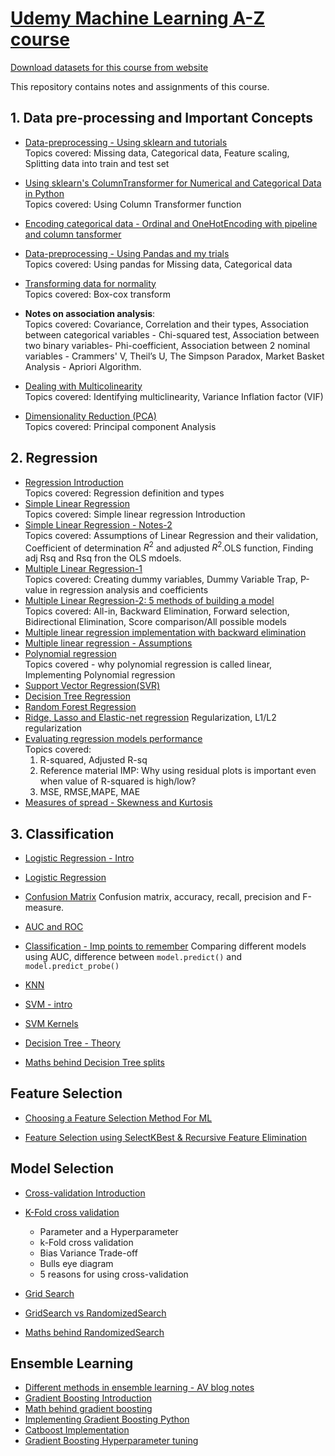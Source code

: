 # [Udemy Machine Learning A-Z course](https://www.udemy.com/machinelearning/)
[Download datasets for this course from website](https://www.superdatascience.com/pages/machine-learning)

This repository contains notes and assignments of this course.


## 1. Data pre-processing and Important Concepts
- [Data-preprocessing - Using sklearn and tutorials](https://nbviewer.jupyter.org/github/jeswingeorge/Machine-Learning-A-Z-Udemy/blob/master/1.Data%20Preprocessing/Data-preprocessing%20-%20Using%20sklearn%20and%20tutorials.ipynb)  
  Topics covered: Missing data, Categorical data, Feature scaling, Splitting data into train and test set

- [Using sklearn's ColumnTransformer for Numerical and Categorical Data in Python](https://nbviewer.jupyter.org/github/jeswingeorge/Machine-Learning-A-Z-Udemy/blob/master/1.Data%20Preprocessing/3.Use%20ColumnTransformer%20in%20SciKit%20instead%20of%20LabelEncoding%20and%20OneHotEncoding%20in%20ML.ipynb)  
  Topics covered: Using Column Transformer function 

- [Encoding categorical data - Ordinal and OneHotEncoding with pipeline and column tansformer](https://nbviewer.jupyter.org/github/jeswingeorge/Machine-Learning-A-Z-Udemy/blob/master/1.Data%20Preprocessing/4.Encoding_categorical_features.ipynb)

- [Data-preprocessing - Using Pandas and my trials](https://nbviewer.jupyter.org/github/jeswingeorge/Machine-Learning-A-Z-Udemy/blob/master/1.Data%20Preprocessing/Data-preprocessing%20-%20Using%20Pandas%20and%20my%20trials.ipynb)  
  Topics covered: Using pandas for Missing data, Categorical data
  
- [Transforming data for normality](https://nbviewer.jupyter.org/github/jeswingeorge/Machine-Learning-A-Z-Udemy/blob/master/1.Data%20Preprocessing/5.Transforming-data-for-normality.ipynb)  
Topics covered: Box-cox transform

- __Notes on association analysis__:   
    Topics covered: Covariance, Correlation and their types, Association between categorical variables - Chi-squared test, Association between two binary variables- Phi-coefficient, Association between 2 nominal variables - Crammers' V, Theil’s U, The Simpson Paradox, Market Basket Analysis - Apriori Algorithm.

- [Dealing with Multicolinearity](https://nbviewer.jupyter.org/github/jeswingeorge/Machine-Learning-A-Z-Udemy/blob/master/1.Data%20Preprocessing/6.dealing_with_multicolinearity.ipynb)  
Topics covered: Identifying multiclinearity, Variance Inflation factor (VIF)

- [Dimensionality Reduction (PCA)](https://nbviewer.jupyter.org/github/jeswingeorge/Machine-Learning-A-Z-Udemy/blob/master/1.Data%20Preprocessing/7.Principal-Component-Analysis-%28PCA%29.ipynb)  
Topics covered: Principal component Analysis 



## 2. Regression
- [Regression Introduction](https://nbviewer.jupyter.org/github/jeswingeorge/Machine-Learning-A-Z-Udemy/blob/master/2.Regression/3.Intro/Regression%20Intro.ipynb)  
  Topics covered: Regression definition and types
- [Simple Linear Regression](https://nbviewer.jupyter.org/github/jeswingeorge/Machine-Learning-A-Z-Udemy/blob/master/2.Regression/4.%20Simple%20Linear%20Regression/simple_linear_regression.ipynb)  
  Topics covered: Simple linear regression Introduction
- [Simple Linear Regression - Notes-2](https://nbviewer.jupyter.org/github/jeswingeorge/Machine-Learning-A-Z-Udemy/blob/master/2.Regression/4.%20Simple%20Linear%20Regression/Simple_Linear_reg-Notes-2.ipynb)  
 Topics covered: Assumptions of Linear Regression and their validation, Coefficient of determination $R^{2}$ and adjusted $R^{2}$.OLS function, Finding adj Rsq and Rsq fron the OLS mdoels.
- [Multiple Linear Regression-1](https://nbviewer.jupyter.org/github/jeswingeorge/Machine-Learning-A-Z-Udemy/blob/master/2.Regression/5.Multiple%20Linear%20Regression/2.%20Multiple%20regression.ipynb)  
	Topics covered: Creating dummy variables, Dummy Variable Trap, P-value in regression analysis and coefficients
- [Multiple Linear Regression-2: 5 methods of building a model](https://nbviewer.jupyter.org/github/jeswingeorge/Machine-Learning-A-Z-Udemy/blob/master/2.Regression/5.Multiple%20Linear%20Regression/1.%20Building%20a%20model%20%28step%20by%20step%29.ipynb)  
 Topics covered: All-in, Backward Elimination, Forward selection, Bidirectional Elimination, Score comparison/All possible models
- [Multiple linear regression implementation with backward elimination](https://nbviewer.jupyter.org/github/jeswingeorge/Machine-Learning-A-Z-Udemy/blob/master/2.Regression/5.Multiple%20Linear%20Regression/3.multi_linear_reg_backward_elimination.ipynb)
- [Multiple linear regression - Assumptions]()
- [Polynomial regression](https://nbviewer.jupyter.org/github/jeswingeorge/Machine-Learning-A-Z-Udemy/blob/master/2.Regression/6.%20Polynomial%20Regression/polynomial_regression.ipynb)  
  Topics covered - why polynomial regression is called linear, Implementing Polynomial regression
- [Support Vector Regression(SVR)](https://nbviewer.jupyter.org/github/jeswingeorge/Machine-Learning-A-Z-Udemy/blob/master/2.Regression/7.Support%20Vector%20Regression%20SVR/support_vector_regression.ipynb)
- [Decision Tree Regression](https://nbviewer.jupyter.org/github/jeswingeorge/Machine-Learning-A-Z-Udemy/blob/master/2.Regression/8.%20Decision%20Tree%20Regression/decision_trees.ipynb)
- [Random Forest Regression](https://nbviewer.jupyter.org/github/jeswingeorge/Machine-Learning-A-Z-Udemy/blob/master/2.Regression/9.Random%20Forest%20Regression/random_forest_regression.ipynb)
- [Ridge, Lasso and Elastic-net regression](https://nbviewer.jupyter.org/github/jeswingeorge/Machine-Learning-A-Z-Udemy/blob/master/2.Regression/10.Ridge%2Classo_elastic_regression.ipynb)
    Regularization, L1/L2 regularization
- [Evaluating regression models performance](https://nbviewer.jupyter.org/github/jeswingeorge/Machine-Learning-A-Z-Udemy/blob/master/2.Regression/10.Evaluating%20Regression%20Models%20Performance/regression_evaluation_methods.ipynb)  
  Topics covered:
  	1. R-squared, Adjusted R-sq
  	2. Reference material IMP: Why using residual plots is important even when value of R-squared is high/low?
    3. MSE, RMSE,MAPE, MAE
- [Measures of spread - Skewness and Kurtosis](https://nbviewer.jupyter.org/github/jeswingeorge/Python-DS-notes/blob/master/Statistics/1.measures_of_shape.ipynb)


## 3. Classification

- [Logistic Regression - Intro](https://nbviewer.jupyter.org/github/jeswingeorge/Machine-Learning-A-Z-Udemy/blob/master/3.Classification/1.Logistic%20Regression/1.Intro_logistic_reg.ipynb)
- [Logistic Regression](https://nbviewer.jupyter.org/github/jeswingeorge/Machine-Learning-A-Z-Udemy/blob/master/3.Classification/1.Logistic%20Regression/2.logistic_regression.ipynb)
- [Confusion Matrix](https://nbviewer.jupyter.org/github/jeswingeorge/Machine-Learning-A-Z-Udemy/blob/master/3.Classification/1.Logistic%20Regression/confusion_matrix.ipynb)
    Confusion matrix, accuracy, recall, precision and F-measure.
- [AUC and ROC](https://nbviewer.jupyter.org/github/jeswingeorge/Machine-Learning-A-Z-Udemy/blob/master/3.Classification/1.Logistic%20Regression/AUC%20-%20ROC%20curves.ipynb)
- [Classification - Imp points to remember](https://nbviewer.jupyter.org/github/jeswingeorge/Machine-Learning-A-Z-Udemy/blob/master/3.Classification/1.Logistic%20Regression/Important%20points%20to%20remember%20classification.ipynb)
 Comparing different models using AUC, difference between `model.predict()` and `model.predict_probe()`
 
- [KNN](https://nbviewer.jupyter.org/github/jeswingeorge/Machine-Learning-A-Z-Udemy/blob/master/3.Classification/2.%20KNN/k_nearest_neighbors.ipynb)
- [SVM - intro](https://nbviewer.jupyter.org/github/jeswingeorge/Machine-Learning-A-Z-Udemy/blob/master/3.Classification/3.%20SVM/1.svm.ipynb)
- [SVM Kernels]()


- [Decision Tree - Theory](https://nbviewer.jupyter.org/github/jeswingeorge/Machine-Learning-A-Z-Udemy/blob/master/3.Classification/4.%20Decision%20Tree/1.%20Decision%20Tree%20-%20Theory.ipynb)
- [Maths behind Decision Tree splits]()

## Feature Selection

- [Choosing a Feature Selection Method For ML](https://nbviewer.jupyter.org/github/jeswingeorge/Machine-Learning-A-Z-Udemy/blob/master/1.Data%20Preprocessing/10.Feature_selection.ipynb)

- [Feature Selection using SelectKBest & Recursive Feature Elimination](https://nbviewer.jupyter.org/github/jeswingeorge/Machine-Learning-A-Z-Udemy/blob/master/1.Data%20Preprocessing/9.Feature%20Selection%20using%20SelectKBest%20%26%20Recursive%20Feature%20Elimination.ipynb)
 


## Model Selection

- [Cross-validation Introduction](https://nbviewer.jupyter.org/github/jeswingeorge/Machine-Learning-A-Z-Udemy/blob/master/11.Model-Selection/cross_validation_data_school.ipynb)

- [K-Fold cross validation](https://nbviewer.jupyter.org/github/jeswingeorge/Machine-Learning-A-Z-Udemy/blob/master/11.Model-Selection/k-fold_cross_validation.ipynb)
	- Parameter and a Hyperparameter
	- k-Fold cross validation
	- Bias Variance Trade-off
	- Bulls eye diagram
	- 5 reasons for using cross-validation
 
-  [Grid Search](https://nbviewer.jupyter.org/github/jeswingeorge/Machine-Learning-A-Z-Udemy/blob/master/11.Model-Selection/grid-search-cv.ipynb)
- [GridSearch vs RandomizedSearch](https://nbviewer.jupyter.org/github/jeswingeorge/Machine-Learning-A-Z-Udemy/blob/master/11.Model-Selection/Grid-vs-Random-Search-Hyperparameter-tuning.ipynb)

- [Maths behind RandomizedSearch](https://nbviewer.jupyter.org/github/jeswingeorge/Machine-Learning-A-Z-Udemy/blob/master/11.Model-Selection/Randomized_search.ipynb)


## Ensemble Learning

- [Different methods in ensemble learning - AV blog notes](https://nbviewer.jupyter.org/github/jeswingeorge/Machine-Learning-A-Z-Udemy/blob/master/13.Ensemble/1.Ensemble%20learning.ipynb)
- [Gradient Boosting Introduction](https://nbviewer.jupyter.org/github/jeswingeorge/Machine-Learning-A-Z-Udemy/blob/master/12.%20Gradient%20Boosting/1.Gradient%20Boost%20-%20Intro.ipynb)
- [Math behind gradient boosting](https://nbviewer.jupyter.org/github/jeswingeorge/Machine-Learning-A-Z-Udemy/blob/master/12.%20Gradient%20Boosting/2.%20Math%20behind%20XGBoost.ipynb)
- [Implementing Gradient Boosting Python](https://nbviewer.jupyter.org/github/jeswingeorge/Machine-Learning-A-Z-Udemy/blob/master/12.%20Gradient%20Boosting/3.Implementing_XGBoost_Python.ipynb)
- [Catboost Implementation](https://nbviewer.jupyter.org/github/jeswingeorge/Machine-Learning-A-Z-Udemy/blob/master/13.Ensemble/catboost%20implementation.ipynb)
- [Gradient Boosting Hyperparameter tuning](https://nbviewer.jupyter.org/github/jeswingeorge/Machine-Learning-A-Z-Udemy/blob/master/13.Ensemble/Gradient_boosting_hyperparameter_tuning.ipynb)




